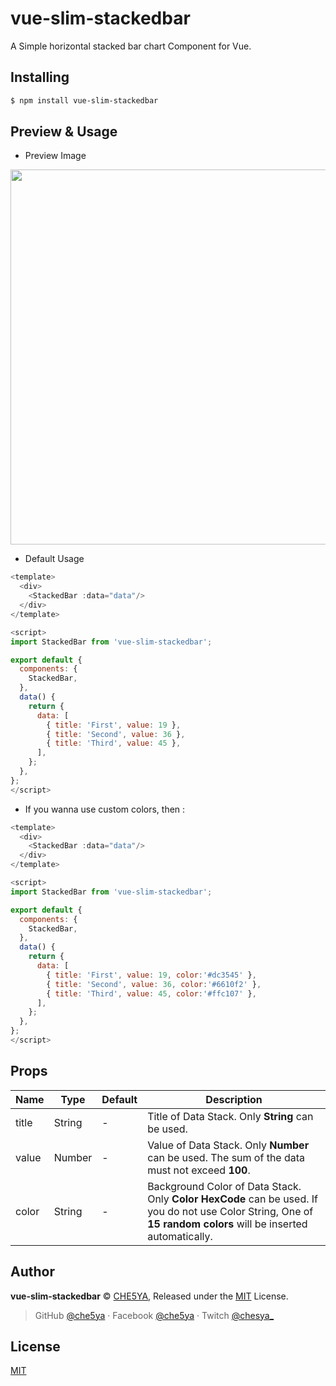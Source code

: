 # vue-slim-stackedbar

A Simple horizontal stacked bar chart Component for Vue.

## Installing

```bash
$ npm install vue-slim-stackedbar
```

## Preview & Usage

* Preview Image
<p align="center"><img align="center" style="width:600px" src="https://i.imgur.com/A0adjUh.png"/></p>

* Default Usage
```js
<template>
  <div>
    <StackedBar :data="data"/>
  </div>
</template>

<script>
import StackedBar from 'vue-slim-stackedbar';

export default {
  components: {
    StackedBar,
  },
  data() {
    return {
      data: [
        { title: 'First', value: 19 },
        { title: 'Second', value: 36 },
        { title: 'Third', value: 45 },
      ],
    };
  },
};
</script>

```

* If you wanna use custom colors, then :
```js
<template>
  <div>
    <StackedBar :data="data"/>
  </div>
</template>

<script>
import StackedBar from 'vue-slim-stackedbar';

export default {
  components: {
    StackedBar,
  },
  data() {
    return {
      data: [
        { title: 'First', value: 19, color:'#dc3545' },
        { title: 'Second', value: 36, color:'#6610f2' },
        { title: 'Third', value: 45, color:'#ffc107' },
      ],
    };
  },
};
</script>

```

## Props

| Name    | Type     | Default   | Description                                                                                    |
|--------------------|-----------|----------------------|-------------------------------------------------------------------------|
| title   | String   | -         | Title of Data Stack. Only **String** can be used.                                              |
| value   | Number   | -         | Value of Data Stack. Only **Number** can be used. The sum of the data must not exceed **100**. |
| color   | String   | -         | Background Color of Data Stack. Only **Color HexCode** can be used. If you do not use Color String, One of **15 random colors** will be inserted automatically. |


## Author

**vue-slim-stackedbar** © [CHE5YA](https://github.com/che5ya), Released under the [MIT](./LICENSE) License.<br>

> GitHub [@che5ya](https://github.com/che5ya) · Facebook [@che5ya](https://www.facebook.com/che5ya) · Twitch [@chesya_](https://www.twitch.tv/chesya_)


## License

[MIT](LICENSE)
